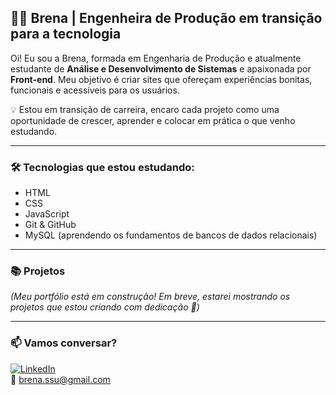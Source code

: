 ## 👩‍💻 Brena | Engenheira de Produção em transição para a tecnologia

Oi! Eu sou a Brena, formada em Engenharia de Produção e atualmente estudante de **Análise e Desenvolvimento de Sistemas** e apaixonada por **Front-end**. Meu objetivo é criar sites que ofereçam experiências bonitas, funcionais e acessíveis para os usuários.

💡 Estou em transição de carreira, encaro cada projeto como uma oportunidade de crescer, aprender e colocar em prática o que venho estudando.

---

### 🛠 Tecnologias que estou estudando:
- HTML
- CSS  
- JavaScript  
- Git & GitHub 
- MySQL (aprendendo os fundamentos de bancos de dados relacionais)

---

### 📚 Projetos  
*(Meu portfólio está em construção! Em breve, estarei mostrando os projetos que estou criando com dedicação 💙)*

---

### 📫 Vamos conversar?

[![LinkedIn](https://img.shields.io/badge/LinkedIn-blue?style=flat&logo=linkedin)](https://www.linkedin.com/in/brena-ruth-311998131)  
📧 brena.ssu@gmail.com
